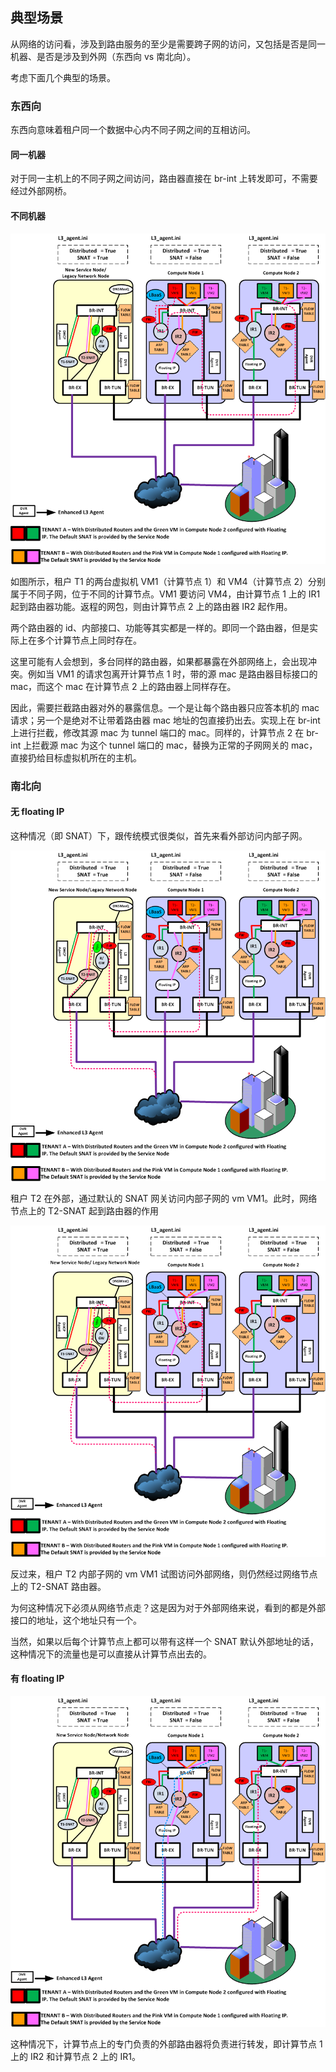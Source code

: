 ## 典型场景

从网络的访问看，涉及到路由服务的至少是需要跨子网的访问，又包括是否是同一机器、是否是涉及到外网（东西向 vs 南北向）。

考虑下面几个典型的场景。

### 东西向
东西向意味着租户同一个数据中心内不同子网之间的互相访问。

#### 同一机器
对于同一主机上的不同子网之间访问，路由器直接在 br-int 上转发即可，不需要经过外部网桥。

#### 不同机器

![同租户不同机器之间子网访问](../_images/dvr_case1.png)

如图所示，租户 T1 的两台虚拟机 VM1（计算节点 1）和 VM4（计算节点 2）分别属于不同子网，位于不同的计算节点。VM1 要访问 VM4，由计算节点 1 上的 IR1 起到路由器功能。返程的网包，则由计算节点 2 上的路由器 IR2 起作用。

两个路由器的 id、内部接口、功能等其实都是一样的。即同一个路由器，但是实际上在多个计算节点上同时存在。

这里可能有人会想到，多台同样的路由器，如果都暴露在外部网络上，会出现冲突。例如当 VM1 的请求包离开计算节点 1 时，带的源 mac 是路由器目标接口的 mac，而这个 mac 在计算节点 2 上的路由器上同样存在。

因此，需要拦截路由器对外的暴露信息。一个是让每个路由器只应答本机的 mac 请求；另一个是绝对不让带着路由器 mac 地址的包直接扔出去。实现上在 br-int 上进行拦截，修改其源 mac 为 tunnel 端口的 mac。同样的，计算节点 2 在 br-int 上拦截源 mac 为这个 tunnel 端口的 mac，替换为正常的子网网关的 mac，直接扔给目标虚拟机所在的主机。

### 南北向

#### 无 floating IP
这种情况（即 SNAT）下，跟传统模式很类似，首先来看外部访问内部子网。

![通过 SNAT 访问内部子网](../_images/dvr_case2a.png)

租户 T2 在外部，通过默认的 SNAT 网关访问内部子网的 vm VM1。此时，网络节点上的 T2-SNAT 起到路由器的作用

![内部子网通过 SNAT 访问外部](../_images/dvr_case2b.png)

反过来，租户 T2 内部子网的 vm VM1 试图访问外部网络，则仍然经过网络节点上的 T2-SNAT 路由器。

为何这种情况下必须从网络节点走？这是因为对于外部网络来说，看到的都是外部接口的地址，这个地址只有一个。

当然，如果以后每个计算节点上都可以带有这样一个 SNAT 默认外部地址的话，这种情况下的流量也是可以直接从计算节点出去的。

#### 有 floating IP

![带有 floating IP 的南北向访问](../_images/dvr_case3.png)

这种情况下，计算节点上的专门负责的外部路由器将负责进行转发，即计算节点 1 上的 IR2 和计算节点 2 上的 IR1。
